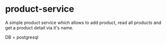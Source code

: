 # product-service

A simple product service which allows to add product, read all products and get a product detail via it's name.

DB = postgresql 
